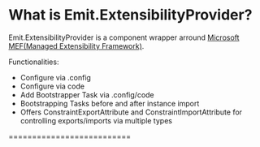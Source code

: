 # What is Emit.ExtensibilityProvider?

Emit.ExtensibilityProvider is a component wrapper arround [Microsoft MEF(Managed Extensibility Framework)](http://mef.codeplex.com/).

Functionalities:
- Configure via .config
- Configure via code
- Add Bootstrapper Task via .config/code
- Bootstrapping Tasks before and after instance import
- Offers ConstraintExportAttribute and ConstraintImportAttribute for controlling exports/imports via multiple types



==========================
